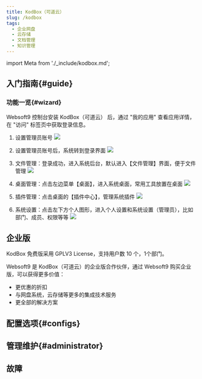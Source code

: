 ```yaml
---
title: KodBox（可道云）
slug: /kodbox
tags:
  - 企业网盘
  - 云存储
  - 文档管理
  - 知识管理
---
```


import Meta from './_include/kodbox.md';

<Meta name="meta" />

## 入门指南{#guide}

### 功能一览{#wizard}

Websoft9 控制台安装 KodBox（可道云） 后，通过 "我的应用" 查看应用详情，在 "访问" 标签页中获取登录信息。  

1. 设置管理员账号
    ![](https://libs.websoft9.com/Websoft9/DocsPicture/zh/kodcloud/kodcloud-install3-websoft9.png)

2. 设置管理员账号后，系统转到登录界面
    ![](https://libs.websoft9.com/Websoft9/DocsPicture/zh/kodcloud/kodcloud-login-websoft9.png)

3. 文件管理：登录成功，进入系统后台，默认进入【文件管理】界面，便于文件管理
    ![](https://libs.websoft9.com/Websoft9/DocsPicture/zh/kodcloud/kodcloud-file-websoft9.png)

4. 桌面管理：点击左边菜单【桌面】，进入系统桌面，常用工具放置在桌面
    ![](https://libs.websoft9.com/Websoft9/DocsPicture/zh/kodcloud/kodcloud-home-websoft9.png)

5. 插件管理：点击桌面的【插件中心】，管理系统插件
    ![](https://libs.websoft9.com/Websoft9/DocsPicture/zh/kodcloud/kodcloud-plugins-websoft9.png)   

6. 系统设置：点击左下方个人图形，进入个人设置和系统设置（管理员），比如部门、成员、权限等等 
    ![](https://libs.websoft9.com/Websoft9/DocsPicture/zh/kodcloud/kodcloud-system-websoft9.png)

## 企业版

KodBox 免费版采用 GPLV3 License，支持用户数 10 个，1个部门。   

Websoft9 是 KodBox（可道云）的企业版合作伙伴，通过 Websoft9 购买企业版，可以获得更多价值：

- 更优惠的折扣
- 与网盘系统，云存储等更多的集成技术服务
- 更全部的解决方案

## 配置选项{#configs}
## 管理维护{#administrator}

## 故障